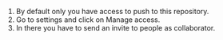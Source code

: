 1. By default only you have access to push to this repository.
2. Go to settings and click on Manage access.
3. In there you have to send an invite to people as collaborator.